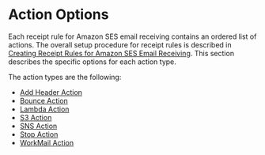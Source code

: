 # Action Options<a name="receiving-email-action"></a>

Each receipt rule for Amazon SES email receiving contains an ordered list of actions\. The overall setup procedure for receipt rules is described in [Creating Receipt Rules for Amazon SES Email Receiving](receiving-email-receipt-rules.md)\. This section describes the specific options for each action type\.

The action types are the following:
+ [Add Header Action](receiving-email-action-add-header.md)
+ [Bounce Action](receiving-email-action-bounce.md)
+ [Lambda Action](receiving-email-action-lambda.md)
+ [S3 Action](receiving-email-action-s3.md)
+ [SNS Action](receiving-email-action-sns.md)
+ [Stop Action](receiving-email-action-stop.md)
+ [WorkMail Action](receiving-email-action-workmail.md)